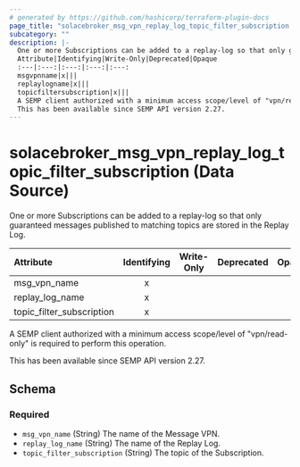 ```yaml
---
# generated by https://github.com/hashicorp/terraform-plugin-docs
page_title: "solacebroker_msg_vpn_replay_log_topic_filter_subscription Data Source - solacebroker"
subcategory: ""
description: |-
  One or more Subscriptions can be added to a replay-log so that only guaranteed messages published to matching topics are stored in the Replay Log.
  Attribute|Identifying|Write-Only|Deprecated|Opaque
  :---|:---:|:---:|:---:|:---:
  msgvpnname|x|||
  replaylogname|x|||
  topicfiltersubscription|x|||
  A SEMP client authorized with a minimum access scope/level of "vpn/read-only" is required to perform this operation.
  This has been available since SEMP API version 2.27.
---
```


# solacebroker_msg_vpn_replay_log_topic_filter_subscription (Data Source)

One or more Subscriptions can be added to a replay-log so that only guaranteed messages published to matching topics are stored in the Replay Log.


Attribute|Identifying|Write-Only|Deprecated|Opaque
:---|:---:|:---:|:---:|:---:
msg_vpn_name|x|||
replay_log_name|x|||
topic_filter_subscription|x|||



A SEMP client authorized with a minimum access scope/level of "vpn/read-only" is required to perform this operation.

This has been available since SEMP API version 2.27.



<!-- schema generated by tfplugindocs -->
## Schema

### Required

- `msg_vpn_name` (String) The name of the Message VPN.
- `replay_log_name` (String) The name of the Replay Log.
- `topic_filter_subscription` (String) The topic of the Subscription.

